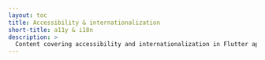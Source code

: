 ```yaml
---
layout: toc
title: Accessibility & internationalization
short-title: a11y & i18n
description: >
  Content covering accessibility and internationalization in Flutter apps.
---
```

